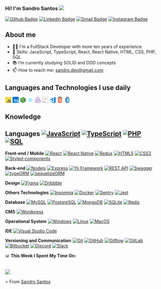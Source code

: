 ### Hi! I'm Sandro Santos <img src="https://media.giphy.com/media/hvRJCLFzcasrR4ia7z/giphy.gif" width="25px">
[![Github Badge](https://img.shields.io/badge/-sandrodev-000?style=flat-square&logo=Github&logoColor=white&link=https://github.com/sandro-dev)](https://github.com/sandro-dev) [![Linkedin Badge](https://img.shields.io/badge/-Sandro%20Santos-blue?style=flat-square&logo=Linkedin&logoColor=white&link=https://www.linkedin.com/in/sandrossantos/)](https://www.linkedin.com/in/sandrossantos/) [![Gmail Badge](https://img.shields.io/badge/-gmail-c14438?style=flat-square&logo=Gmail&logoColor=white&link=mailto:sandro.dev@gmail.com)](mailto:sandro.dev@gmail.com) [![Instagram Badge](https://img.shields.io/badge/-@sandrosss-yellow?style=flat-square&labelColor=yellow&logo=instagram&logoColor=white&link=https://www.instagram.com/sandrosss/)](https://www.instagram.com/sandrosss/)

## About me
- 👨‍💻 I'm a FullStack Developer with more ten years of experience.
- 📌 Skills: JavaScript, TypeScript, React, React Native, HTML, CSS, PHP, SQL
- 📚 I’m currently studying SOLID and DDD concepts
- 📫 How to reach me: sandro.dev@gmail.com

## Languages and Technologies I use daily

<code><img height="20" src="https://raw.githubusercontent.com/github/explore/80688e429a7d4ef2fca1e82350fe8e3517d3494d/topics/javascript/javascript.png"></code>
<code><img height="20" src="https://raw.githubusercontent.com/github/explore/80688e429a7d4ef2fca1e82350fe8e3517d3494d/topics/typescript/typescript.png"></code>
<code><img height="20" src="https://raw.githubusercontent.com/github/explore/80688e429a7d4ef2fca1e82350fe8e3517d3494d/topics/nodejs/nodejs.png"></code>
<code><img height="20" src="https://raw.githubusercontent.com/github/explore/80688e429a7d4ef2fca1e82350fe8e3517d3494d/topics/react/react.png"></code>
<code><img height="20" src="https://raw.githubusercontent.com/github/explore/80688e429a7d4ef2fca1e82350fe8e3517d3494d/topics/redux/redux.png"></code>
<code><img height="20" src="https://raw.githubusercontent.com/github/explore/80688e429a7d4ef2fca1e82350fe8e3517d3494d/topics/styled-components/styled-components.png"></code>
<code><img height="20" src="https://raw.githubusercontent.com/github/explore/80688e429a7d4ef2fca1e82350fe8e3517d3494d/topics/visual-studio-code/visual-studio-code.png"></code>
<code><img height="20" src="https://raw.githubusercontent.com/github/explore/80688e429a7d4ef2fca1e82350fe8e3517d3494d/topics/html/html.png"></code>
<code><img height="20" src="https://raw.githubusercontent.com/github/explore/80688e429a7d4ef2fca1e82350fe8e3517d3494d/topics/css/css.png"></code>

## Knowledge

**Languages**
[![JavaScript](https://img.shields.io/badge/-JavaScript-ffeaa7?style=flat-square&logo=javascript&link=https://github.com/sandro-dev/)](https://github.com/sandro-dev/)
[![TypeScript](https://img.shields.io/badge/-TypeScript-74b9ff?style=flat-square&logo=typescript&link=https://github.com/sandro-dev/)](https://github.com/sandro-dev/)
[![PHP](https://img.shields.io/badge/-PHP-a29bfe?style=flat-square&logo=php&link=https://github.com/sandro-dev/)](https://github.com/sandro-dev/)
[![SQL](https://img.shields.io/badge/-SQL-ffbe76?style=flat-square&logo=sql&link=https://github.com/sandro-dev/)](https://github.com/sandro-dev/)
 ----


**Front-end / Mobile**
[![React](https://img.shields.io/badge/-React-black?style=flat-square&logo=react&link=https://github.com/sandro-dev/)](https://github.com/sandro-dev/)
[![React Native](https://img.shields.io/badge/-ReactNative-black?style=flat-square&logo=react)](https://github.com/sandro-dev/)
[![Redux](https://img.shields.io/badge/-Redux-764ABC?style=flat-square&logo=redux&link=https://github.com/sandro-dev/)](https://github.com/sandro-dev/)
[![HTML5](https://img.shields.io/badge/-HTML5-E34F26?style=flat-square&logo=html5&logoColor=white&link=https://github.com/sandro-dev/)](https://github.com/sandro-dev/)
[![CSS3](https://img.shields.io/badge/-CSS3-1572B6?style=flat-square&logo=css3&link=https://github.com/sandro-dev/)](https://github.com/sandro-dev/)
[![Styled-components](https://img.shields.io/badge/-Styled%20Components-pink?style=flat-square&logo=styled-components)](https://github.com/sandro-dev/)

**Back-end**
[![Nodejs](https://img.shields.io/badge/-Nodejs-dff9fb?style=flat-square&logo=Node.js&link=https://github.com/sandro-dev/)](https://github.com/sandro-dev/)
[![Express](https://img.shields.io/badge/-Express-black?style=flat-square&logo=express&link=https://github.com/sandro-dev/)](https://github.com/sandro-dev/)
[![Yii Framework](https://img.shields.io/badge/-Yii%20Framework-237b9f?style=flat-square&logo=yii&link=https://github.com/sandro-dev/)](https://github.com/sandro-dev/)
[![REST API](https://img.shields.io/badge/-REST%20API-1faf86?style=flat-square&logo=rest&link=https://github.com/sandro-dev/)](https://github.com/sandro-dev/)
[![Swagger](https://img.shields.io/badge/-Swagger-dff9fb?style=flat-square&logo=swagger&link=https://github.com/sandro-dev/)](https://github.com/sandro-dev/)
[![typeORM](https://img.shields.io/badge/-typeORM-cc433e?style=flat-square&logo=typeORM&link=https://github.com/sandro-dev/)](https://github.com/sandro-dev/)
[![sequelizeORM](https://img.shields.io/badge/-SequelizeORM-596275?style=flat-square&logo=sequelize&link=https://github.com/sandro-dev/)](https://github.com/sandro-dev/)

**Design**
[![Figma](https://img.shields.io/badge/-Figma-ffbaba?style=flat-square&logo=figma)](https://github.com/sandro-dev/)
[![Dribbble](https://img.shields.io/badge/-Dribbble-d3a0c2?style=flat-square&logo=Dribbble&link=https://github.com/sandro-dev/)](https://github.com/sandro-dev/)

**Others Technologies**
[![Insomnia](https://img.shields.io/badge/-Insomnia-5849BE?style=flat-square&logo=Insomnia&link=https://github.com/sandro-dev/)](https://github.com/sandro-dev/)
[![Docker](https://img.shields.io/badge/-Docker-black?style=flat-square&logo=docker&link=https://github.com/sandro-dev/)](https://github.com/sandro-dev/)
[![Sentry](https://img.shields.io/badge/-Sentry-9b59b6?style=flat-square&logo=sentry&link=https://github.com/sandro-dev/)](https://github.com/sandro-dev/)
[![Jest](https://img.shields.io/badge/-Jest-bf3a12?style=flat-square&logo=jest&link=https://github.com/sandro-dev/)](https://github.com/sandro-dev/)


**Database**
[![MySQL](https://img.shields.io/badge/-MySQL-a0c4db?style=flat-square&logo=mysql&link=https://github.com/sandro-dev/)](https://github.com/sandro-dev/)
[![PostgreSQL](https://img.shields.io/badge/-PostgreSQL-336791?style=flat-square&logo=postgresql&link=https://github.com/sandro-dev/)](https://github.com/sandro-dev/)
[![MongoDB](https://img.shields.io/badge/-MongoDB-black?style=flat-square&logo=mongodb&link=https://github.com/sandro-dev/)](https://github.com/sandro-dev/)
[![SQLite](https://img.shields.io/badge/-SQLite-003B57?style=flat-square&logo=sqlite&link=https://github.com/sandro-dev/)](https://github.com/sandro-dev/)
[![Redis](https://img.shields.io/badge/-Redis-ecf4f6?style=flat-square&logo=redis&link=https://github.com/sandro-dev/)](https://github.com/sandro-dev/)

**CMS**
[![Wordpress](https://img.shields.io/badge/-Wordpress-21759B?style=flat-square&logo=Wordpress&link=https://github.com/sandro-dev/)](https://github.com/sandro-dev/)

**Operational System**
[![Windows](https://img.shields.io/badge/-Windows-0078D6?style=flat-square&logo=Windows&link=https://github.com/sandro-dev/)](https://github.com/sandro-dev/)
[![Linux](https://img.shields.io/badge/-Linux-333333?style=flat-square&logo=Linux&link=https://github.com/sandro-dev/)](https://github.com/sandro-dev/)
[![MacOS](https://img.shields.io/badge/-macOS-333333?style=flat-square&logo=Apple&link=https://github.com/sandro-dev/)](https://github.com/sandro-dev/)

**IDE**
[![Visual Studio Code](https://img.shields.io/badge/-Visual%20Studio%20Code-007ACC?style=flat-square&logo=VisualStudioCode&link=https://github.com/sandro-dev/)](https://github.com/sandro-dev/)

**Versioning and Communication**
[![Git](https://img.shields.io/badge/-Git-black?style=flat-square&logo=git&link=https://github.com/sandro-dev/)](https://github.com/sandro-dev/)
[![GitHub](https://img.shields.io/badge/-GitHub-181717?style=flat-square&logo=github&link=https://github.com/sandro-dev/)](https://github.com/sandro-dev/)
[![Gitflow](https://img.shields.io/badge/-Gitflow-black?style=flat-square&logo=git&link=https://github.com/sandro-dev/)](https://github.com/sandro-dev/)
[![GitLab](https://img.shields.io/badge/-GitLab-FCA121?style=flat-square&logo=gitlab&link=https://github.com/sandro-dev/)](https://github.com/sandro-dev/)
[![Bitbucket](https://img.shields.io/badge/-Bitbucket-0052CC?style=flat-square&logo=bitbucket&link=https://github.com/sandro-dev/)](https://github.com/sandro-dev/)
[![Discord](https://img.shields.io/badge/-Discord-000000?style=flat-square&logo=Discord&link=https://github.com/sandro-dev/)](https://github.com/sandro-dev/)
[![Slack](https://img.shields.io/badge/-Slack-4A154B?style=flat-square&logo=Slack&link=https://github.com/sandro-dev/)](https://github.com/sandro-dev/)

📊 **This Week I Spent My Time On:**
<!--START_SECTION:waka-->
```text
```
<!--END_SECTION:waka-->

<img align='center' src="https://github-readme-stats.vercel.app/api?username=sandro-dev&show_icons=true">


⭐️ From [Sandro Santos](https://github.com/sandro-dev)



